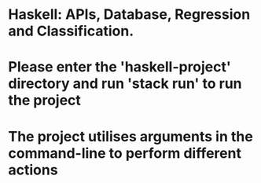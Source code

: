 # Haskell: APIs, Database, Regression and Classification.
# Please enter the 'haskell-project' directory and run 'stack run' to run the project
# The project utilises arguments in the command-line to perform different actions
